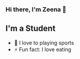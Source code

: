 ### Hi there, I'm Zeena 👋

## I'm a Student

- 🌱 I love to playing sports 
- ⚡ Fun fact: I love eating 